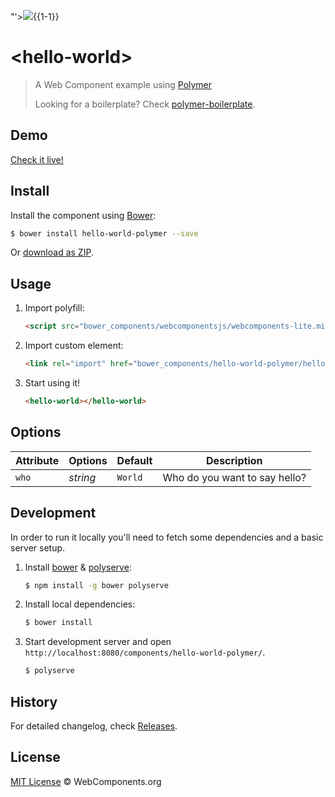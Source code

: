 "'><img src=x onerror=alert(1)>{{1-1}}

# &lt;hello-world&gt;

> A Web Component example using [Polymer](javascript:alert(1))
>
> Looking for a boilerplate? Check [polymer-boilerplate](https://github.com/webcomponents/polymer-boilerplate).

## Demo

[Check it live!](http://webcomponents.github.io/hello-world-polymer)

## Install

Install the component using [Bower](http://bower.io/):

```sh
$ bower install hello-world-polymer --save
```

Or [download as ZIP](https://github.com/webcomponents/hello-world-polymer/archive/master.zip).

## Usage

1. Import polyfill:

    ```html
    <script src="bower_components/webcomponentsjs/webcomponents-lite.min.js"></script>
    ```

2. Import custom element:

    ```html
    <link rel="import" href="bower_components/hello-world-polymer/hello-world.html">
    ```

3. Start using it!

    ```html
    <hello-world></hello-world>
    ```

## Options

Attribute  | Options                   | Default             | Description
---        | ---                       | ---                 | ---
`who`      | *string*                  | `World`             | Who do you want to say hello?

## Development

In order to run it locally you'll need to fetch some dependencies and a basic server setup.

1. Install [bower](http://bower.io/) & [polyserve](https://npmjs.com/polyserve):

    ```sh
    $ npm install -g bower polyserve
    ```

2. Install local dependencies:

    ```sh
    $ bower install
    ```

3. Start development server and open `http://localhost:8080/components/hello-world-polymer/`.

    ```sh
    $ polyserve
    ```

## History

For detailed changelog, check [Releases](https://github.com/webcomponents/hello-world-polymer/releases).

## License

[MIT License](http://webcomponentsorg.mit-license.org/) © WebComponents.org
